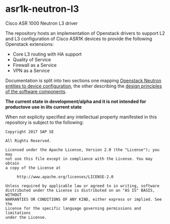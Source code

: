 # asr1k-neutron-l3
Cisco ASR 1000 Neutron L3 driver

The repository hosts an implementation of Openstack drivers to support L2 and L3 configuration of Cisco ASR1K devices to
provide the following Openstack extensions:

* Core L3 routing with HA support
* Quality of Service
* Firewall as a Service
* VPN as a Service

Documentation is split into two sections one mapping [Openstack Neutron entities to device configuration](DEVICE_README.md), the other 
describing the [design principles of the software components](DRIVER_README.md).  

**The current state in development/alpha and it is not intended for productove use in iits current state**

When not explicity specified any intellectual property manifested in this repository is subject to the following:  

    Copyright 2017 SAP SE

    All Rights Reserved.

    Licensed under the Apache License, Version 2.0 (the "License"); you may
    not use this file except in compliance with the License. You may obtain
    a copy of the License at

         http://www.apache.org/licenses/LICENSE-2.0

    Unless required by applicable law or agreed to in writing, software
    distributed under the License is distributed on an "AS IS" BASIS, WITHOUT
    WARRANTIES OR CONDITIONS OF ANY KIND, either express or implied. See the
    License for the specific language governing permissions and limitations
    under the License.